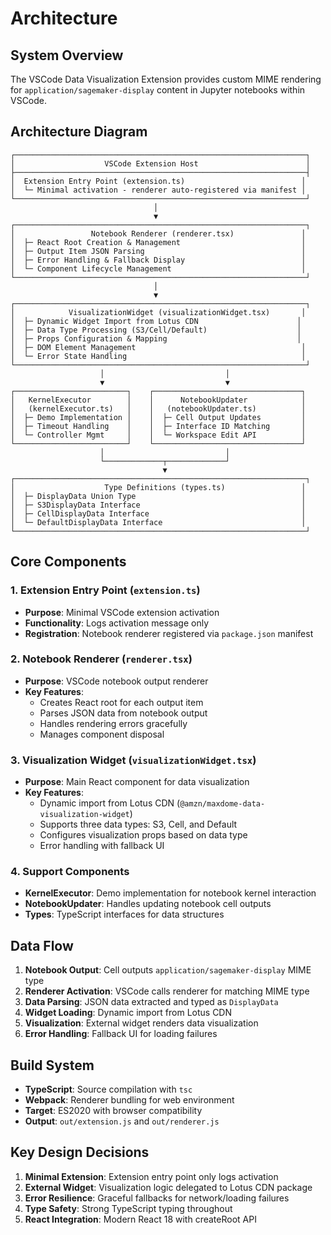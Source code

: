 # Architecture

## System Overview

The VSCode Data Visualization Extension provides custom MIME rendering for `application/sagemaker-display` content in Jupyter notebooks within VSCode.

## Architecture Diagram

```
┌─────────────────────────────────────────────────────────────────┐
│                    VSCode Extension Host                        │
├─────────────────────────────────────────────────────────────────┤
│  Extension Entry Point (extension.ts)                          │
│  └─ Minimal activation - renderer auto-registered via manifest │
└─────────────────────────────────────────────────────────────────┘
                                │
                                ▼
┌─────────────────────────────────────────────────────────────────┐
│                 Notebook Renderer (renderer.tsx)               │
│  ├─ React Root Creation & Management                           │
│  ├─ Output Item JSON Parsing                                   │
│  ├─ Error Handling & Fallback Display                          │
│  └─ Component Lifecycle Management                             │
└─────────────────────────────────────────────────────────────────┘
                                │
                                ▼
┌─────────────────────────────────────────────────────────────────┐
│            VisualizationWidget (visualizationWidget.tsx)       │
│  ├─ Dynamic Widget Import from Lotus CDN                      │
│  ├─ Data Type Processing (S3/Cell/Default)                    │
│  ├─ Props Configuration & Mapping                             │
│  ├─ DOM Element Management                                     │
│  └─ Error State Handling                                       │
└─────────────────────────────────────────────────────────────────┘
                    │                           │
                    ▼                           ▼
┌─────────────────────────┐    ┌─────────────────────────────────┐
│   KernelExecutor        │    │      NotebookUpdater            │
│   (kernelExecutor.ts)   │    │   (notebookUpdater.ts)          │
│  ├─ Demo Implementation │    │  ├─ Cell Output Updates         │
│  ├─ Timeout Handling    │    │  ├─ Interface ID Matching       │
│  └─ Controller Mgmt     │    │  └─ Workspace Edit API          │
└─────────────────────────┘    └─────────────────────────────────┘
                    │                           │
                    └─────────────┬─────────────┘
                                  ▼
┌─────────────────────────────────────────────────────────────────┐
│                    Type Definitions (types.ts)                 │
│  ├─ DisplayData Union Type                                     │
│  ├─ S3DisplayData Interface                                    │
│  ├─ CellDisplayData Interface                                  │
│  └─ DefaultDisplayData Interface                               │
└─────────────────────────────────────────────────────────────────┘
```

## Core Components

### 1. Extension Entry Point (`extension.ts`)
- **Purpose**: Minimal VSCode extension activation
- **Functionality**: Logs activation message only
- **Registration**: Notebook renderer registered via `package.json` manifest

### 2. Notebook Renderer (`renderer.tsx`)
- **Purpose**: VSCode notebook output renderer
- **Key Features**:
  - Creates React root for each output item
  - Parses JSON data from notebook output
  - Handles rendering errors gracefully
  - Manages component disposal

### 3. Visualization Widget (`visualizationWidget.tsx`)
- **Purpose**: Main React component for data visualization
- **Key Features**:
  - Dynamic import from Lotus CDN (`@amzn/maxdome-data-visualization-widget`)
  - Supports three data types: S3, Cell, and Default
  - Configures visualization props based on data type
  - Error handling with fallback UI

### 4. Support Components
- **KernelExecutor**: Demo implementation for notebook kernel interaction
- **NotebookUpdater**: Handles updating notebook cell outputs
- **Types**: TypeScript interfaces for data structures

## Data Flow

1. **Notebook Output**: Cell outputs `application/sagemaker-display` MIME type
2. **Renderer Activation**: VSCode calls renderer for matching MIME type
3. **Data Parsing**: JSON data extracted and typed as `DisplayData`
4. **Widget Loading**: Dynamic import from Lotus CDN
5. **Visualization**: External widget renders data visualization
6. **Error Handling**: Fallback UI for loading failures

## Build System

- **TypeScript**: Source compilation with `tsc`
- **Webpack**: Renderer bundling for web environment
- **Target**: ES2020 with browser compatibility
- **Output**: `out/extension.js` and `out/renderer.js`

## Key Design Decisions

1. **Minimal Extension**: Extension entry point only logs activation
2. **External Widget**: Visualization logic delegated to Lotus CDN package
3. **Error Resilience**: Graceful fallbacks for network/loading failures
4. **Type Safety**: Strong TypeScript typing throughout
5. **React Integration**: Modern React 18 with createRoot API